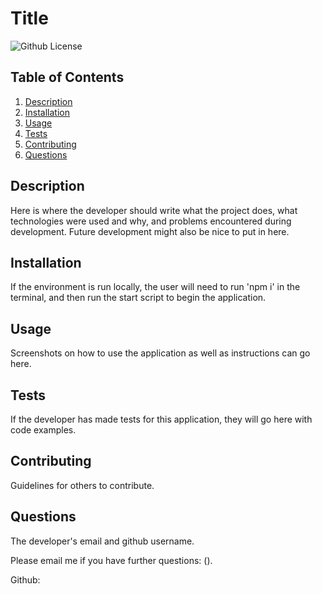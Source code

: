# Title

![Github License](https://img.shields.io/badge/license-BSD-green)

## Table of Contents

1. [Description](#Description)
2. [Installation](#Installation)
3. [Usage](#Usage)
4. [Tests](#Tests)
5. [Contributing](#Contributing)
6. [Questions](#Questions)

## Description

Here is where the developer should write what the project does, what technologies were used and why, and problems encountered during development. Future development might also be nice to put in here.

## Installation

If the environment is run locally, the user will need to run 'npm i' in the terminal, and then run the start script to begin the application.

## Usage

Screenshots on how to use the application as well as instructions can go here.

## Tests

If the developer has made tests for this application, they will go here with code examples.

## Contributing

Guidelines for others to contribute.

## Questions

The developer's email and github username.

Please email me if you have further questions: 
().

Github:
[]()